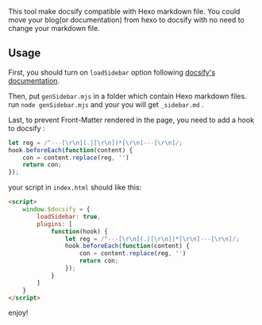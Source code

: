 This tool make docsify compatible with Hexo markdown file. You could move your blog(or documentation) from hexo to docsify with no need to change your markdown file.

## Usage

First, you should turn on `loadSidebar` option following [docsify's documentation](https://docsify.js.org/#/more-pages).  

Then, put `genSidebar.mjs` in a folder which contain Hexo markdown files. run `node genSidebar.mjs` and your you will get `_sidebar.md` .  

Last, to prevent Front-Matter rendered in the page, you need to add a hook to docsify  :

``` js
let reg = /^---[\r\n](.|[\r\n])*[\r\n]---[\r\n]/;
hook.beforeEach(function(content) {
    con = content.replace(reg, '')
    return con;
});
```

your script in `index.html` should like this:  

``` html
<script>
    window.$docsify = {
        loadSidebar: true,
        plugins: [
            function(hook) {
                let reg = /^---[\r\n](.|[\r\n])*[\r\n]---[\r\n]/;
                hook.beforeEach(function(content) {
                    con = content.replace(reg, '')
                    return con;
                });
            }
        ]
    }
</script>
```

enjoy!
